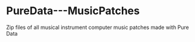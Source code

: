 # PureData---MusicPatches
Zip files of all musical instrument computer music patches made with Pure Data
